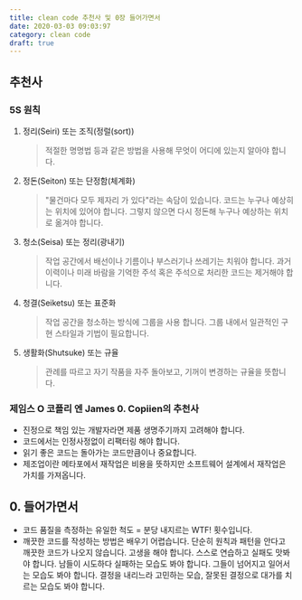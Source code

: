 ```yaml
---
title: clean code 추천사 및 0장 들어가면서
date: 2020-03-03 09:03:97
category: clean code
draft: true
---
```


## 추천사

### 5S 원칙

1. 정리(Seiri) 또는 조직(정럴(sort))
   > 적절한 명명법 등과 같은 방법을 사용해 무엇이 어디에 있는지 알아야 합니다.
2. 정돈(Seiton) 또는 단정함(체계화)
   > "물건마다 모두 제자리 가 있다"라는 속담이 있습니다. 코드는 누구나 예상히는 위치에 있어야 합니다. 그렇지 않으면 다시 정돈해 누구나 예상하는 위치로 옮겨야 합니다.
3. 청소(Seisa) 또는 정리(광내기)
   > 작업 공간에서 배선이나 기름이나 부스러기나 쓰레기는 치워야 합니다. 과거 이력이나 미래 바람을 기억한 주석 혹은 주석으로 처리한 코드는 제거해야 합니다.
4. 청결(Seiketsu) 또는 표준화
   > 작업 공간을 청소하는 방식에 그룹을 사용 합니다. 그룹 내에서 일관적인 구현 스타일과 기법이 필요합니다.
5. 생활화(Shutsuke) 또는 규율
   > 관례를 따르고 자기 작품을 자주 돌아보고, 기꺼이 변경하는 규율을 뜻합니다.

### 제임스 O 코플리 엔 James 0. Copiien의 추천사

- 진정으로 책임 있는 개발자라면 제품 생명주기까지 고려해야 합니다.
- 코드에서는 인정사정없이 리팩터링 해야 합니다.
- 읽기 좋은 코드는 돌아가는 코드만큼이나 중요합니다.
- 제조업이란 메타포에서 재작업은 비용을 뜻하지만 소프트웨어 설계에서 재작업은 가치를 가져옵니다.

## 0. 들어가면서

- 코드 품질을 측정하는 유일한 척도 = 분당 내지르는 WTF! 횟수입니다.
- 깨끗한 코드를 작성하는 방법은 배우기 어렵습니다. 단순히 원칙과 패턴을 안다고 깨끗한 코드가 나오지 않습니다. 고생을 해야 합니다. 스스로 연습하고 실패도 맛봐야 합니다. 남들이 시도하다 실패하는 모습도 봐야 합니다. 그들이 넘어지고 일어서는 모습도 봐야 합니다. 결정을 내리느라 고민하는 모습, 잘못된 결정으로 대가를 치르는 모습도 봐야 합니다.
